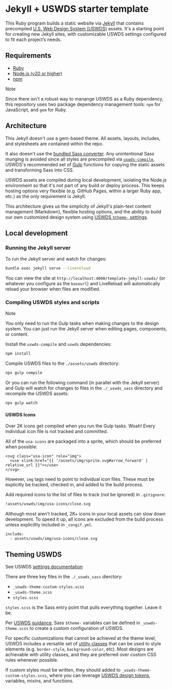 # Jekyll + USWDS starter template

This Ruby program builds a static website via [Jekyll](https://jekyllrb.com/) that contains precompiled [U.S. Web Design System (USWDS)](https://designsystem.digital.gov/) assets. It's a starting point for creating new Jekyll sites, with customizable USWDS settings configured to fit each project’s needs.

## Requirements

- [Ruby](https://www.ruby-lang.org/en/)
- [Node.js (v20 or higher)](https://nodejs.org/en/download/)
- [npm](https://www.npmjs.com/get-npm)

> [!NOTE]
> Since there isn't a robust way to manange USWDS as a Ruby dependency, this repository uses two package dependency management tools: `npm` for JavaScript, and `gem` for Ruby.

## Architecture

This Jekyll  doesn't use a gem-based theme. All assets, layouts, includes, and stylesheets are contained within the repo.

It also doesn't use the [bundled Sass converter](https://jekyllrb.com/docs/configuration/sass/). Any unintentional Sass munging is avoided since all styles are precompiled via [`uswds-compile`](https://github.com/uswds/uswds-compile), USWDS's recommended set of [Gulp](https://gulpjs.com/) functions for copying the static assets and transforming Sass into CSS.

USWDS assets are compiled during local development, isolating the Node.js environment so that it's not part of any build or deploy process. This keeps hosting options very flexible (e.g. GitHub Pages, within a larger Ruby app, etc.) as the only requirement is Jekyll.

This architecture gives us the simplicity of Jekyll's plain-text content management (Markdown), flexible hosting options, and the ability to build our own customized design system using [USWDS `$theme-` settings](https://designsystem.digital.gov/documentation/settings/).

## Local development

### Running the Jekyll server

To run the Jekyll server and watch for changes:

```sh
bundle exec jekyll serve --livereload
```

You can view the site at `http://localhost:4000/template-jekyll-uswds/` (or whatever you configure as the `baseurl`) and LiveReload will automatically reload your browser when files are modified.

### Compiling USWDS styles and scripts

> [!NOTE]
> You only need to run the Gulp tasks when making changes to the design system. You can just run the Jekyll server when editing pages, components, or content.

Install the `uswds-compile` and `uswds` dependencies:

```sh
npm install
```

Compile USWDS files to the `./assets/uswds` directory:

```sh
npx gulp compile
```

Or you can run the following command (in parallel with the Jekyll server) and Gulp will watch for changes to files in the `./_uswds_sass` directory and recompile the USWDS assets:

```sh
npx gulp watch
```

#### USWDS Icons

Over 2K icons get compiled when you run the Gulp tasks. Woah! Every individual icon file is not tracked and committed.

All of the `usa-icons` are packaged into a sprite, which should be preferred when possible:

```
<svg class="usa-icon" role="img">
  <use xlink:href="{{ '/assets/img/sprite.svg#arrow_forward' | relative_url }}"></use>
</svg>
```

However, `img` tags need to point to individual icon files. These must be explicitly be tracked, checked in, and added to the build process.

Add required icons to the list of files to track (not be ignored) in `.gitignore`:

```sh
!assets/uswds/img/usa-icons/close.svg
```

Although most aren't tracked, 2K+ icons in your local assets can slow down development. To speed it up, all icons are excluded from the build process unless expliciltly included in `_congif.yml`.

```
include:
  - assets/uswds/img/usa-icons/close.svg
```

## Theming USWDS

See USWDS [settings documentation](https://designsystem.digital.gov/documentation/settings/)

There are three key files in the `./_uswds_sass` dierctory:

- `_uswds-theme-custom-styles.scss`
- `_uswds-theme.scss`
- `styles.scss`

`styles.scss` is the Sass entry point that pulls everything together. Leave it be.

Per [USWDS guidance](https://designsystem.digital.gov/documentation/settings/), Sass `$theme-` variables can be defined in `_uswds-theme.scss` to create a custom configuration of USWDS.

For specific customizations that cannot be achieved at the theme level, USWDS includes a versatile set of [utility classes](https://designsystem.digital.gov/utilities/) that can be used to style elements (e.g. `border-style`, `background-color`, etc). Most designs are achievable with utility classes, and they are preferred over custom CSS rules whenever possible.

If custom styles must be written, they should added to `_uswds-theme-custom-styles.scss`, where you can leverage [USWDS design tokens](https://designsystem.digital.gov/design-tokens/), variables, mixins, and functions.

<!--
## SEO

[TODO: write summary guidance for https://github.com/jekyll/jekyll-seo-tag/blob/master/docs/usage.md]

-->
